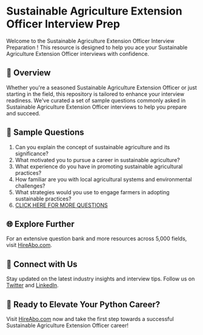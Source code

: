 # Sustainable Agriculture Extension Officer Interview Prep

Welcome to the Sustainable Agriculture Extension Officer Interview Preparation ! This resource is designed to help you ace your Sustainable Agriculture Extension Officer interviews with confidence.

## 🚀 Overview

Whether you're a seasoned Sustainable Agriculture Extension Officer or just starting in the field, this repository is tailored to enhance your interview readiness. We've curated a set of sample questions commonly asked in Sustainable Agriculture Extension Officer interviews to help you prepare and succeed.

## 📝 Sample Questions

1. Can you explain the concept of sustainable agriculture and its significance?
2. What motivated you to pursue a career in sustainable agriculture?
3. What experience do you have in promoting sustainable agricultural practices?
4. How familiar are you with local agricultural systems and environmental challenges?
5. What strategies would you use to engage farmers in adopting sustainable practices?
6. [CLICK HERE FOR MORE QUESTIONS](https://hireabo.com/job/10_4_14/Sustainable%20Agriculture%20Extension%20Officer)

## 🌐 Explore Further

For an extensive question bank and more resources across 5,000 fields, visit [HireAbo.com](https://www.hireabo.com).

## 📱 Connect with Us

Stay updated on the latest industry insights and interview tips. Follow us on [Twitter](https://twitter.com/hireabo) and [LinkedIn](https://www.linkedin.com/in/hire-abo-3609972a8/).

## 🚀 Ready to Elevate Your Python Career?

Visit [HireAbo.com](https://www.hireabo.com) now and take the first step towards a successful Sustainable Agriculture Extension Officer career!